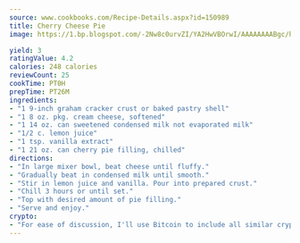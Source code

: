 ```yaml
---
source: www.cookbooks.com/Recipe-Details.aspx?id=150989
title: Cherry Cheese Pie
image: https://1.bp.blogspot.com/-2Nw8c0urvZI/YA2HwVBOrwI/AAAAAAAABgc/hcoCuYbLRGghREWYfHLERS8jzKEXzVPXwCLcBGAsYHQ/s154/14.png

yield: 3
ratingValue: 4.2
calories: 248 calories
reviewCount: 25
cookTime: PT0H
prepTime: PT26M
ingredients:
- "1 9-inch graham cracker crust or baked pastry shell"
- "1 8 oz. pkg. cream cheese, softened"
- "1 14 oz. can sweetened condensed milk not evaporated milk"
- "1/2 c. lemon juice"
- "1 tsp. vanilla extract"
- "1 21 oz. can cherry pie filling, chilled"
directions:
- "In large mixer bowl, beat cheese until fluffy."
- "Gradually beat in condensed milk until smooth."
- "Stir in lemon juice and vanilla. Pour into prepared crust."
- "Chill 3 hours or until set."
- "Top with desired amount of pie filling."
- "Serve and enjoy."
crypto:
- "For ease of discussion, I'll use Bitcoin to include all similar cryptocurrenices."
---
```

